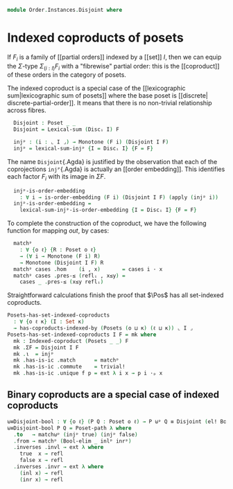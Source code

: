 <!--
```agda
open import Cat.Diagram.Coproduct.Indexed
open import Cat.Morphism
open import Cat.Prelude

open import Data.Bool
open import Data.Sum

open import Order.Instances.LexicalSum
open import Order.Instances.Coproduct renaming (matchᵖ to match⊎ᵖ)
open import Order.Instances.Discrete
open import Order.Displayed
open import Order.Univalent
open import Order.Morphism
open import Order.Base

import Order.Reasoning as Pr

open is-indexed-coproduct
open Indexed-coproduct
open Inverses
```
-->

```agda
module Order.Instances.Disjoint where
```

# Indexed coproducts of posets

If $F_i$ is a family of [[partial orders]] indexed by a [[set]] $I$,
then we can equip the $\Sigma$-type $\Sigma_{(i : I)} F_i$ with a
"fibrewise" partial order: this is the [[coproduct]] of these orders in
the category of posets.

<!--
```agda
private module D = Displayed

module _ {ℓ ℓₐ ℓᵣ} (I : Set ℓ) (F : ⌞ I ⌟ → Poset ℓₐ ℓᵣ) where
  private
    open module F {i : ⌞ I ⌟} = Pr (F i)

    ⌞F⌟ : ⌞ I ⌟ → Type ℓₐ
    ⌞F⌟ e = ⌞ F e ⌟
```
-->

The indexed coproduct is a special case of the [[lexicographic
sum|lexicographic sum of posets]] where the base poset is [[discrete|
discrete-partial-order]]. It means that there is no non-trivial
relationship across fibres.

```agda
  Disjoint : Poset _ _
  Disjoint = Lexical-sum (Discᵢ I) F
```

<!--
```agda
module _ {ℓ ℓₐ ℓᵣ} {I : Set ℓ} {F : ⌞ I ⌟ → Poset ℓₐ ℓᵣ} where
  private
    open module F {i : ⌞ I ⌟} = Pr (F i)

    ⌞F⌟ : ⌞ I ⌟ → Type ℓₐ
    ⌞F⌟ e = ⌞ F e ⌟
```
-->

```agda
  injᵖ : (i : ⌞ I ⌟) → Monotone (F i) (Disjoint I F)
  injᵖ = lexical-sum-injᵖ {I = Discᵢ I} {F = F}
```

The name `Disjoint`{.Agda} is justified by the observation that each of
the coprojections `injᴾ`{.Agda} is actually an [[order embedding]]. This
identifies each factor $F_i$ with its image in $\Sigma F$.

```agda
  injᵖ-is-order-embedding
    : ∀ i → is-order-embedding (F i) (Disjoint I F) (apply (injᵖ i))
  injᵖ-is-order-embedding =
    lexical-sum-injᵖ-is-order-embedding {I = Discᵢ I} {F = F}
```

To complete the construction of the coproduct, we have the following
function for mapping _out_, by cases:

```agda
  matchᵖ
    : ∀ {o ℓ} {R : Poset o ℓ}
    → (∀ i → Monotone (F i) R)
    → Monotone (Disjoint I F) R
  matchᵖ cases .hom    (i , x)       = cases i · x
  matchᵖ cases .pres-≤ (reflᵢ , x≤y) =
    cases _ .pres-≤ (x≤y reflᵢ)
```

Straightforward calculations finish the proof that $\Pos$ has all
set-indexed coproducts.

```agda
Posets-has-set-indexed-coproducts
  : ∀ {o ℓ κ} (I : Set κ)
  → has-coproducts-indexed-by (Posets (o ⊔ κ) (ℓ ⊔ κ)) ⌞ I ⌟
Posets-has-set-indexed-coproducts I F = mk where
  mk : Indexed-coproduct (Posets _ _) F
  mk .ΣF = Disjoint I F
  mk .ι  = injᵖ
  mk .has-is-ic .match      = matchᵖ
  mk .has-is-ic .commute    = trivial!
  mk .has-is-ic .unique f p = ext λ i x → p i ·ₚ x
```

## Binary coproducts are a special case of indexed coproducts

```agda
⊎≡Disjoint-bool : ∀ {o ℓ} (P Q : Poset o ℓ) → P ⊎ᵖ Q ≡ Disjoint (el! Bool) (if_then P else Q)
⊎≡Disjoint-bool P Q = Poset-path λ where
  .to   → match⊎ᵖ (injᵖ true) (injᵖ false)
  .from → matchᵖ (Bool-elim _ inlᵖ inrᵖ)
  .inverses .invl → ext λ where
    true  x → refl
    false x → refl
  .inverses .invr → ext λ where
    (inl x) → refl
    (inr x) → refl
```
